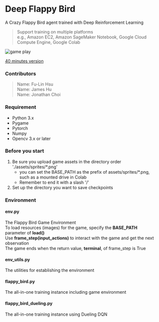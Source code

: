 # Deep Flappy Bird
A Crazy Flappy Bird agent trained with Deep Reinforcement Learning 
> Support training on multiple platforms     
> e.g., Amazon EC2, Amazon SageMaker Notebook, Google Cloud Compute Engine, Google Colab

![game play](https://github.com/sizzle0121/Deep-FlappyBird/blob/main/GIF.gif)

[40 minutes version](https://drive.google.com/file/d/1EqPkHSgi2H_yW2NyRCQxY58HHk1lXriW/view?usp=sharing)

### Contributors
> Name: Fu-Lin Hsu     
> Name: James Hu    
> Name: Jonathan Choi

### Requirement
- Python 3.x
- Pygame
- Pytorch
- Numpy
- Opencv 3.x or later

### Before you start
1. Be sure you upload game assets in the directory order './assets/sprites/*.png'   
    + you can set the BASE_PATH as the prefix of assets/sprites/*.png, such as a mounted drive in Colab
    + Remember to end it with a slash '/'
2. Set up the directory you want to save checkpoints

### Environment

#### env.py
The Flappy Bird Game Environment    
To load resources (images) for the game, specify the __BASE_PATH__ parameter of __load()__  
Use __frame_step(input_actions)__ to interact with the game and get the next observation    
The game ends when the return value, __terminal__, of frame_step is True

#### env_utils.py
The utilities for establishing the environment

#### flappy_bird.py
The all-in-one training instance including game environment

#### flappy_bird_dueling.py
The all-in-one training instance using Dueling DQN
